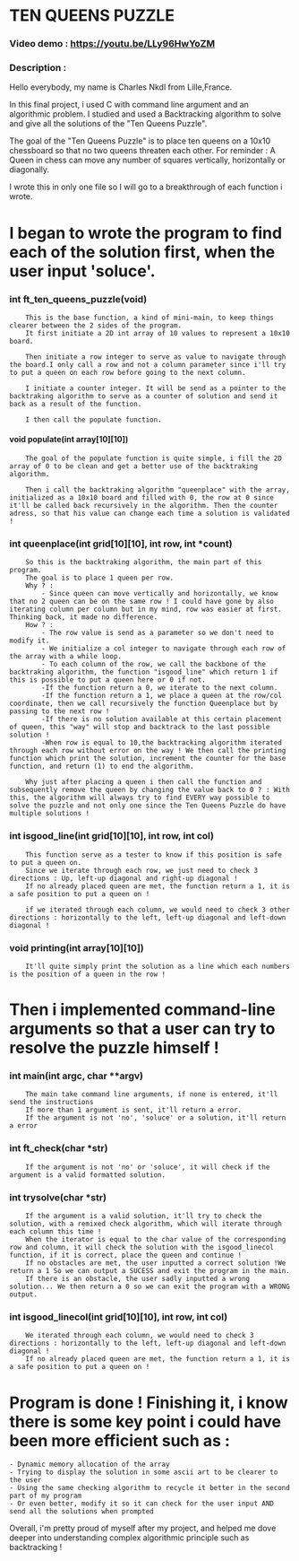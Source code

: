 # TEN QUEENS PUZZLE
### Video demo : https://youtu.be/LLy96HwYoZM
### Description :
Hello everybody, my name is Charles Nkdl from Lille,France.

In this final project, i used C with command line argument and an algorithmic problem.
I studied and used a Backtracking algorithm to solve and give all the solutions of the "Ten Queens Puzzle".

The goal of the "Ten Queens Puzzle" is to place ten queens on a 10x10 chessboard so that no two queens threaten each other.
For reminder : A Queen in chess can move any number of squares vertically, horizontally or diagonally.

I wrote this in only one file so I will go to a breakthrough of each function i wrote.
# I began to wrote the program to find each of the solution first, when the user input 'soluce'.

### int	ft_ten_queens_puzzle(void)

        This is the base function, a kind of mini-main, to keep things clearer between the 2 sides of the program.
        It first initiate a 2D int array of 10 values to represent a 10x10 board.

        Then initiate a row integer to serve as value to navigate through the board.I only call a row and not a column parameter since i'll try to put a queen on each row before going to the next column.

        I initiate a counter integer. It will be send as a pointer to the backtraking algorithm to serve as a counter of solution and send it back as a result of the function.

        I then call the populate function.
#### void	populate(int array[10][10])

        The goal of the populate function is quite simple, i fill the 2D array of 0 to be clean and get a better use of the backtraking algorithm.

        Then i call the backtraking algorithm "queenplace" with the array, initialized as a 10x10 board and filled with 0, the row at 0 since it'll be called back recursively in the algorithm. Then the counter adress, so that his value can change each time a solution is validated !

### int	queenplace(int grid[10][10], int row, int *count)

        So this is the backtraking algorithm, the main part of this program.
        The goal is to place 1 queen per row.
        Why ? :
            - Since queen can move vertically and horizontally, we know that no 2 queen can be on the same row ! I could have gone by also iterating column per column but in my mind, row was easier at first. Thinking back, it made no difference.
        How ? :
            - The row value is send as a parameter so we don't need to modify it.
            - We initialize a col integer to navigate through each row of the array with a while loop.
            - To each column of the row, we call the backbone of the backtraking algorithm, the function "isgood_line" which return 1 if this is possible to put a queen here or 0 if not.
            -If the function return a 0, we iterate to the next column.
            -If the function return a 1, we place a queen at the row/col coordinate, then we call recursively the function Queenplace but by passing to the next row !
            -If there is no solution available at this certain placement of queen, this "way" will stop and backtrack to the last possible solution !
            -When row is equal to 10,the backtracking algorithm iterated through each row without error on the way ! We then call the printing function which print the solution, increment the counter for the base function, and return (1) to end the algorithm.

        Why just after placing a queen i then call the function and subsequently remove the queen by changing the value back to 0 ? : With this, the algorithm will always try to find EVERY way possible to solve the puzzle and not only one since the Ten Queens Puzzle do have multiple solutions !

### int	isgood_line(int grid[10][10], int row, int col)

        This function serve as a tester to know if this position is safe to put a queen on.
        Since we iterate through each row, we just need to check 3 directions : Up, left-up diagonal and right-up diagonal !
        If no already placed queen are met, the function return a 1, it is a safe position to put a queen on !

        if we iterated through each column, we would need to check 3 other directions : horizontally to the left, left-up diagonal and left-down diagonal !

### void	printing(int array[10][10])

        It'll quite simply print the solution as a line which each numbers is the position of a queen in the row !

# Then i implemented command-line arguments so that a user can try to resolve the puzzle himself !

### int	main(int argc, char **argv)

        The main take command line arguments, if none is entered, it'll send the instructions
        If more than 1 argument is sent, it'll return a error.
        If the argument is not 'no', 'soluce' or a solution, it'll return a error

### int ft_check(char *str)

        If the argument is not 'no' or 'soluce', it will check if the argument is a valid formatted solution.

### int	trysolve(char *str)

        If the argument is a valid solution, it'll try to check the solution, with a remixed check algorithm, which will iterate through each column this time !
        When the iterator is equal to the char value of the corresponding row and column, it will check the solution with the isgood_linecol function, if it is correct, place the queen and continue !
        If no obstacles are met, the user inputted a correct solution !We return a 1 So we can output a SUCESS and exit the program in the main.
        If there is an obstacle, the user sadly inputted a wrong solution... We then return a 0 so we can exit the program with a WRONG output.

### int	isgood_linecol(int grid[10][10], int row, int col)

        We iterated through each column, we would need to check 3 directions : horizontally to the left, left-up diagonal and left-down diagonal !
        If no already placed queen are met, the function return a 1, it is a safe position to put a queen on !

# Program is done ! Finishing it, i know there is some key point i could have been more efficient such as :

    - Dynamic memory allocation of the array
    - Trying to display the solution in some ascii art to be clearer to the user
    - Using the same checking algorithm to recycle it better in the second part of my program
    - Or even better, modify it so it can check for the user input AND send all the solutions when prompted

Overall, i'm pretty proud of myself after my project, and helped me dove deeper into understanding complex algorithmic principle such as backtracking !
